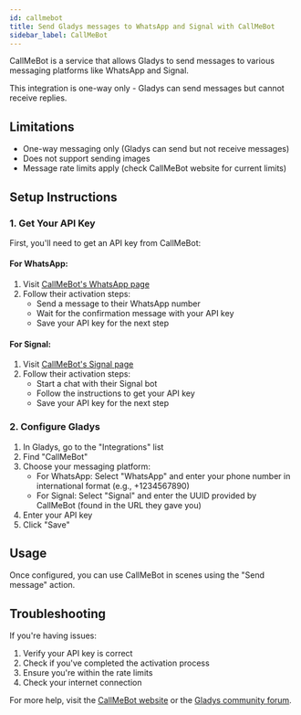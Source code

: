 ```yaml
---
id: callmebot
title: Send Gladys messages to WhatsApp and Signal with CallMeBot
sidebar_label: CallMeBot
---
```


CallMeBot is a service that allows Gladys to send messages to various messaging platforms like WhatsApp and Signal.

This integration is one-way only - Gladys can send messages but cannot receive replies.

## Limitations

- One-way messaging only (Gladys can send but not receive messages)
- Does not support sending images
- Message rate limits apply (check CallMeBot website for current limits)

## Setup Instructions

### 1. Get Your API Key

First, you'll need to get an API key from CallMeBot:

#### For WhatsApp:

1. Visit [CallMeBot's WhatsApp page](https://www.callmebot.com/blog/free-api-whatsapp-messages/)
2. Follow their activation steps:
   - Send a message to their WhatsApp number
   - Wait for the confirmation message with your API key
   - Save your API key for the next step

#### For Signal:

1. Visit [CallMeBot's Signal page](https://www.callmebot.com/blog/free-api-signal-send-messages/)
2. Follow their activation steps:
   - Start a chat with their Signal bot
   - Follow the instructions to get your API key
   - Save your API key for the next step

### 2. Configure Gladys

1. In Gladys, go to the "Integrations" list
2. Find "CallMeBot"
3. Choose your messaging platform:
   - For WhatsApp: Select "WhatsApp" and enter your phone number in international format (e.g., +1234567890)
   - For Signal: Select "Signal" and enter the UUID provided by CallMeBot (found in the URL they gave you)
4. Enter your API key
5. Click "Save"

## Usage

Once configured, you can use CallMeBot in scenes using the "Send message" action.

## Troubleshooting

If you're having issues:

1. Verify your API key is correct
2. Check if you've completed the activation process
3. Ensure you're within the rate limits
4. Check your internet connection

For more help, visit the [CallMeBot website](https://www.callmebot.com/) or the [Gladys community forum](https://en-community.gladysassistant.com/).
